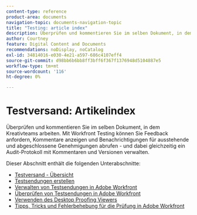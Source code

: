 ```yaml
---
content-type: reference
product-area: documents
navigation-topic: documents-navigation-topic
title: "Testing: article index"
description: Überprüfen und kommentieren Sie im selben Dokument, in dem Kreativteams arbeiten. Mit Workfront Testing können Sie Feedback anfordern, Kommentare anzeigen und Benachrichtigungen für ausstehende und abgeschlossene Genehmigungen abrufen - und dabei gleichzeitig ein Audit-Protokoll mit Kommentaren und Versionen verwalten.
author: Courtney
feature: Digital Content and Documents
recommendations: noDisplay, noCatalog
exl-id: 34814016-e030-4e21-a597-686c4107eff4
source-git-commit: d98bb6b6bb8ff3bff6f367f1376948d5104887e5
workflow-type: tm+mt
source-wordcount: '116'
ht-degree: 0%

---
```


# Testversand: Artikelindex

<!-- Audited: 12/2023 -->

Überprüfen und kommentieren Sie im selben Dokument, in dem Kreativteams arbeiten. Mit Workfront Testing können Sie Feedback anfordern, Kommentare anzeigen und Benachrichtigungen für ausstehende und abgeschlossene Genehmigungen abrufen - und dabei gleichzeitig ein Audit-Protokoll mit Kommentaren und Versionen verwalten.

Dieser Abschnitt enthält die folgenden Unterabschnitte:

* [Testversand - Übersicht](../../review-and-approve-work/proofing/proofing-overview/proofing-basics.md)
* [Testsendungen erstellen](../../review-and-approve-work/proofing/creating-proofs-within-workfront/create-proofs--in-wf.md)
* [Verwalten von Testsendungen in Adobe Workfront](../../review-and-approve-work/proofing/managing-proofs-within-workfront/manage-proofs-in-wf.md)
* [Überprüfen von Testsendungen in Adobe Workfront](../../review-and-approve-work/proofing/reviewing-proofs-within-workfront/review-proofs-in-wf.md)
* [Verwenden des Desktop Proofing Viewers](/help/quicksilver/review-and-approve-work/proofing/use-the-desktop-proofing-viewer/use-desktop-proofing-viewer.md)
* [Tipps, Tricks und Fehlerbehebung für die Prüfung in Adobe Workfront](../../review-and-approve-work/proofing/tips-tricks-and-troubleshooting/tips-tricks-troubleshooting-proofing.md)
